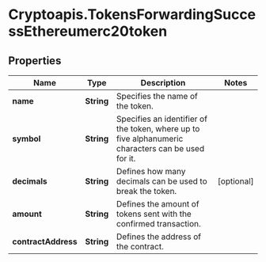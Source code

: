 # Cryptoapis.TokensForwardingSuccessEthereumerc20token

## Properties

Name | Type | Description | Notes
------------ | ------------- | ------------- | -------------
**name** | **String** | Specifies the name of the token. | 
**symbol** | **String** | Specifies an identifier of the token, where up to five alphanumeric characters can be used for it. | 
**decimals** | **String** | Defines how many decimals can be used to break the token. | [optional] 
**amount** | **String** | Defines the amount of tokens sent with the confirmed transaction. | 
**contractAddress** | **String** | Defines the address of the contract. | 


